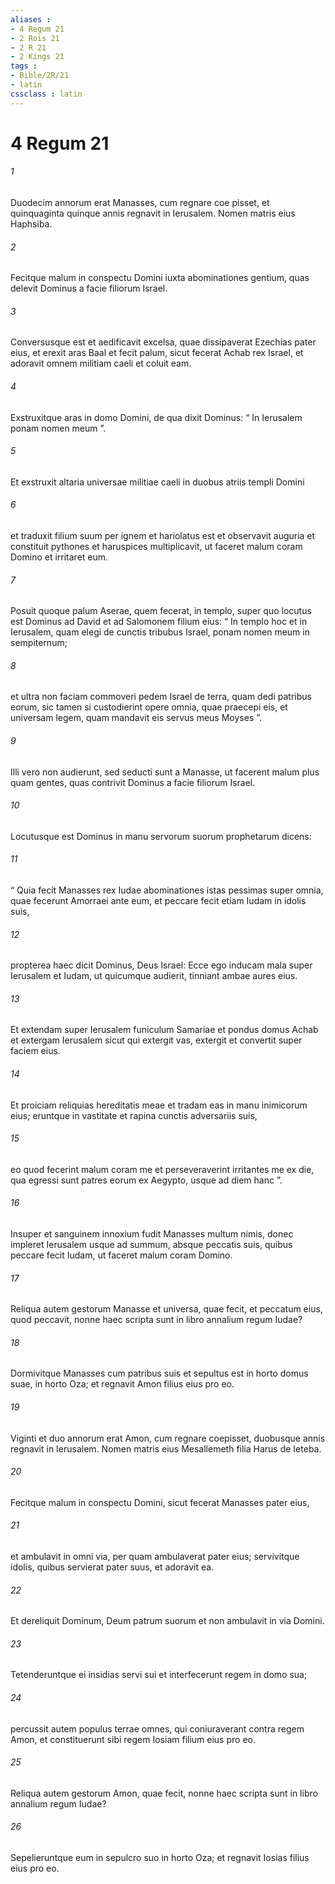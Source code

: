```yaml
---
aliases : 
- 4 Regum 21
- 2 Rois 21
- 2 R 21
- 2 Kings 21
tags : 
- Bible/2R/21
- latin
cssclass : latin
---
```


# 4 Regum 21

###### 1
Duodecim annorum erat Manasses, cum regnare coe pisset, et quinquaginta quinque annis regnavit in Ierusalem. Nomen matris eius Haphsiba. 
###### 2
Fecitque malum in conspectu Domini iuxta abominationes gentium, quas delevit Dominus a facie filiorum Israel. 
###### 3
Conversusque est et aedificavit excelsa, quae dissipaverat Ezechias pater eius, et erexit aras Baal et fecit palum, sicut fecerat Achab rex Israel, et adoravit omnem militiam caeli et coluit eam. 
###### 4
Exstruxitque aras in domo Domini, de qua dixit Dominus: “ In Ierusalem ponam nomen meum ”. 
###### 5
Et exstruxit altaria universae militiae caeli in duobus atriis templi Domini 
###### 6
et traduxit filium suum per ignem et hariolatus est et observavit auguria et constituit pythones et haruspices multiplicavit, ut faceret malum coram Domino et irritaret eum. 
###### 7
Posuit quoque palum Aserae, quem fecerat, in templo, super quo locutus est Dominus ad David et ad Salomonem filium eius: “ In templo hoc et in Ierusalem, quam elegi de cunctis tribubus Israel, ponam nomen meum in sempiternum; 
###### 8
et ultra non faciam commoveri pedem Israel de terra, quam dedi patribus eorum, sic tamen si custodierint opere omnia, quae praecepi eis, et universam legem, quam mandavit eis servus meus Moyses ”. 
###### 9
Illi vero non audierunt, sed seducti sunt a Manasse, ut facerent malum plus quam gentes, quas contrivit Dominus a facie filiorum Israel.
###### 10
Locutusque est Dominus in manu servorum suorum prophetarum dicens: 
###### 11
“ Quia fecit Manasses rex Iudae abominationes istas pessimas super omnia, quae fecerunt Amorraei ante eum, et peccare fecit etiam Iudam in idolis suis, 
###### 12
propterea haec dicit Dominus, Deus Israel: Ecce ego inducam mala super Ierusalem et Iudam, ut quicumque audierit, tinniant ambae aures eius. 
###### 13
Et extendam super Ierusalem funiculum Samariae et pondus domus Achab et extergam Ierusalem sicut qui extergit vas, extergit et convertit super faciem eius. 
###### 14
Et proiciam reliquias hereditatis meae et tradam eas in manu inimicorum eius; eruntque in vastitate et rapina cunctis adversariis suis, 
###### 15
eo quod fecerint malum coram me et perseveraverint irritantes me ex die, qua egressi sunt patres eorum ex Aegypto, usque ad diem hanc ”. 
###### 16
Insuper et sanguinem innoxium fudit Manasses multum nimis, donec impleret Ierusalem usque ad summum, absque peccatis suis, quibus peccare fecit Iudam, ut faceret malum coram Domino.
###### 17
Reliqua autem gestorum Manasse et universa, quae fecit, et peccatum eius, quod peccavit, nonne haec scripta sunt in libro annalium regum Iudae? 
###### 18
Dormivitque Manasses cum patribus suis et sepultus est in horto domus suae, in horto Oza; et regnavit Amon filius eius pro eo. 
###### 19
Viginti et duo annorum erat Amon, cum regnare coepisset, duobusque annis regnavit in Ierusalem. Nomen matris eius Mesallemeth filia Harus de Ieteba. 
###### 20
Fecitque malum in conspectu Domini, sicut fecerat Manasses pater eius, 
###### 21
et ambulavit in omni via, per quam ambulaverat pater eius; servivitque idolis, quibus servierat pater suus, et adoravit ea. 
###### 22
Et dereliquit Dominum, Deum patrum suorum et non ambulavit in via Domini.
###### 23
Tetenderuntque ei insidias servi sui et interfecerunt regem in domo sua; 
###### 24
percussit autem populus terrae omnes, qui coniuraverant contra regem Amon, et constituerunt sibi regem Iosiam filium eius pro eo.
###### 25
Reliqua autem gestorum Amon, quae fecit, nonne haec scripta sunt in libro annalium regum Iudae? 
###### 26
Sepelieruntque eum in sepulcro suo in horto Oza; et regnavit Iosias filius eius pro eo.
